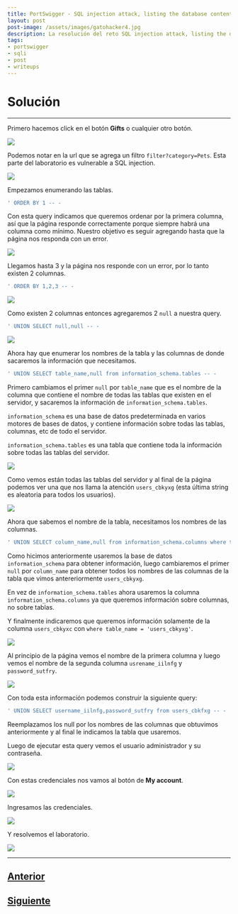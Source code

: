 ```yaml
---
title: PortSwigger - SQL injection attack, listing the database contents on non-Oracle databases.
layout: post
post-image: /assets/images/gatohacker4.jpg 
description: La resolución del reto SQL injection attack, listing the database contents on non-Oracle databases. 
tags:
- portswigger
- sqli
- post
- writeups
---
```

# Solución
---

Primero hacemos click en el botón **Gifts** o cualquier otro botón.

![](/images/images-portswigger-sqli/lab9-1.png)

Podemos notar en la url que se agrega un filtro `filter?category=Pets`. Esta parte del laboratorio es vulnerable a SQL injection.

![](/images/images-portswigger-sqli/lab9-2.png)

Empezamos enumerando las tablas.

```sql
' ORDER BY 1 -- -
```

Con esta query indicamos que queremos ordenar por la primera columna, así que la página responde correctamente porque siempre habrá una columna como mínimo. Nuestro objetivo es seguir agregando hasta que la página nos responda con un error.

![](/images/images-portswigger-sqli/lab9-3.png)

Llegamos hasta 3 y la página nos responde con un error, por lo tanto existen 2 columnas.

```sql
' ORDER BY 1,2,3 -- -
```

![](/images/images-portswigger-sqli/lab9-4.png)

Como existen 2 columnas entonces agregaremos 2 `null` a nuestra query.

```sql
' UNION SELECT null,null -- -
```

![](/images/images-portswigger-sqli/lab9-5.png)

Ahora hay que enumerar los nombres de la tabla y las columnas de donde sacaremos la información que necesitamos.

```sql
' UNION SELECT table_name,null from information_schema.tables -- -
```

Primero cambiamos el primer `null` por `table_name` que es el nombre de la columna que contiene el nombre de todas las tablas que existen en el servidor, y sacaremos la información de `information_schema.tables`. 

`information_schema` es una base de datos predeterminada en varios motores de bases de datos, y contiene información sobre todas las tablas, columnas, etc de todo el servidor. 

`information_schema.tables` es una tabla que contiene toda la información sobre todas las tablas del servidor.

![](/images/images-portswigger-sqli/lab9-6.png)

Como vemos están todas las tablas del servidor y al final de la página podemos ver una que nos llama la atención `users_cbkyxg` (esta última string es aleatoria para todos los usuarios).

![](/images/images-portswigger-sqli/lab9-7.png)

Ahora que sabemos el nombre de la tabla, necesitamos los nombres de las columnas.

```sql
' UNION SELECT column_name,null from information_schema.columns where table_name = 'users_cbkyxg' -- -
```

Como hicimos anteriormente usaremos la base de datos `information_schema` para obtener información, luego cambiaremos el primer `null` por `column_name` para obtener todos los nombres de las columnas de la tabla que vimos antereriormente `users_cbkyxg`.

En vez de `information_schema.tables` ahora usaremos la columna `information_schema.columns` ya que queremos información sobre columnas, no sobre tablas.

Y finalmente indicaremos que queremos información solamente de la columna `users_cbkyxc` con `where table_name = 'users_cbkyxg'`.

![](/images/images-portswigger-sqli/lab9-8.png)

Al principio de la página vemos el nombre de la primera columna y luego vemos el nombre de la segunda columna `usrename_iilnfg` y `password_sutfry`.

![](/images/images-portswigger-sqli/lab9-9.png)

Con toda esta información podemos construir la siguiente query:

```sql
' UNION SELECT username_iilnfg,password_sutfry from users_cbkfxg -- -
```

Reemplazamos los null por los nombres de las columnas que obtuvimos anteriormente y al final le indicamos la tabla que usaremos.

Luego de ejecutar esta query vemos el usuario administrador y su contraseña.

![](/images/images-portswigger-sqli/lab9-10.png)

Con estas credenciales nos vamos al botón de **My account**.

![](/images/images-portswigger-sqli/lab9-11.png)

Ingresamos las credenciales.

![](/images/images-portswigger-sqli/lab9-13.png)

Y resolvemos el laboratorio.

![](/images/images-portswigger-sqli/lab9-12.png)


---

## [Anterior](/sql-injection-attack-querying-the-database-type-and-version-on-mysql-and-microsoft)
## [Siguiente](/sql-injection-attack-listing-the-database-contents-on-oracle)